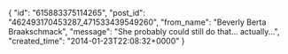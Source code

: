  {
   "id": "615883375114265",
   "post_id": "462493170453287_471533439549260",
   "from_name": "Beverly Berta Braakschmack",
   "message": "She probably could still do that... actually...",
   "created_time": "2014-01-23T22:08:32+0000"
 }
